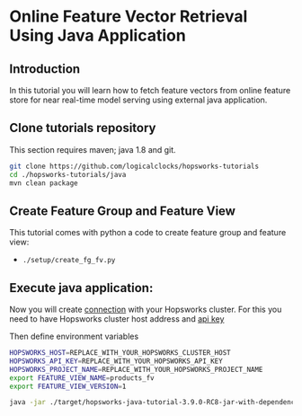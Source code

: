 # Online Feature Vector Retrieval Using Java Application

## Introduction
In this tutorial you will learn how to fetch feature vectors from online feature store for near real-time model serving
using external java application. 

## Clone tutorials repository
This section requires maven; java 1.8 and git.

```bash
git clone https://github.com/logicalclocks/hopsworks-tutorials
cd ./hopsworks-tutorials/java
mvn clean package
```

## Create Feature Group and Feature View
This tutorial comes with python a code to create feature group and feature view:
- `./setup/create_fg_fv.py`

## Execute java application:
Now you will create [connection](https://docs.hopsworks.ai/hopsworks-api/3.3/generated/api/connection/) with
your Hopsworks cluster. For this you need to have Hopsworks cluster host address and [api key](https://docs.hopsworks.ai/3.3/user_guides/projects/api_key/create_api_key/)

Then define environment variables 

```bash
HOPSWORKS_HOST=REPLACE_WITH_YOUR_HOPSWORKS_CLUSTER_HOST
HOPSWORKS_API_KEY=REPLACE_WITH_YOUR_HOPSWORKS_API_KEY
HOPSWORKS_PROJECT_NAME=REPLACE_WITH_YOUR_HOPSWORKS_PROJECT_NAME
export FEATURE_VIEW_NAME=products_fv
export FEATURE_VIEW_VERSION=1
```

```bash
java -jar ./target/hopsworks-java-tutorial-3.9.0-RC8-jar-with-dependencies.jar $HOPSWORKS_HOST $HOPSWORKS_API_KEY $HOPSWORKS_PROJECT_NAME $FEATURE_VIEW_NAME $FEATURE_VIEW_VERSION
```
